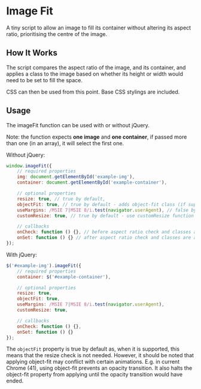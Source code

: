 # Image Fit

A tiny script to allow an image to fill its container without altering its aspect ratio, prioritising the centre of the image.

## How It Works

The script compares the aspect ratio of the image, and its container, and applies a class to the image based on whether its height or width would need to be set to fill the space.

CSS can then be used from this point. Base CSS stylings are included.

## Usage
The imageFit function can be used with or without jQuery. 

Note: the function expects **one image** and **one container**, if passed more than one (in an array), it will select the first one.

Without jQuery:

```js
window.imageFit({
    // required properties
    img: document.getElementById('example-img'),
    container: document.getElementById('example-container'),

    // optional properties
    resize: true, // true by default,
    objectFit: true, // true by default - adds object-fit class (if supported) instead of 'tall' or 'wide' classes
    useMargins: /MSIE 7|MSIE 8/i.test(navigator.userAgent), // false by default - apply negative marginTop or marginLeft equal to half height or half width of the image
    customResize: true, // true by default - use customResize function (if available), and if resize is true

    // callbacks
    onCheck: function () {}, // before aspect ratio check and classes are added
    onSet: function () {} // after aspect ratio check and classes are added
});
```
    
With jQuery:

```js
$('#example-img').imageFit({
    // required properties
    container: $('#example-container'),

    // optional properties
    resize: true,
    objectFit: true,
    useMargins: /MSIE 7|MSIE 8/i.test(navigator.userAgent),
    customResize: true,

    // callbacks
    onCheck: function () {},
    onSet: function () {}
});
```

The `objectFit` property is true by default as, when it is supported, this means that the resize check is not needed. However, it should be noted that applying object-fit may conflict with certain animations. E.g. in current Chrome (41), using object-fit prevents an opacity transition. It also halts the object-fit property from applying until the opacity transition would have ended.
